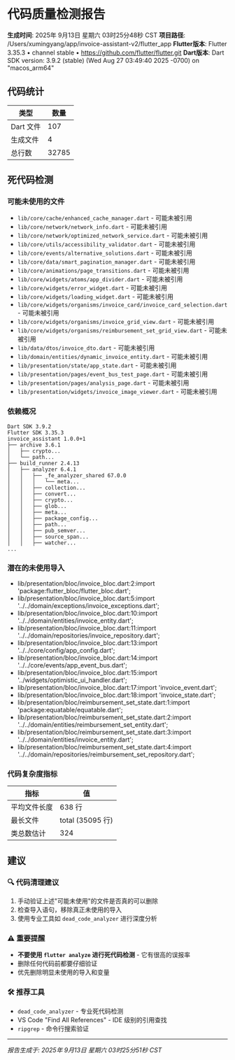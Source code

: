 # 代码质量检测报告

**生成时间**: 2025年 9月13日 星期六 03时25分48秒 CST
**项目路径**: /Users/xumingyang/app/invoice-assistant-v2/flutter_app
**Flutter版本**: Flutter 3.35.3 • channel stable • https://github.com/flutter/flutter.git
**Dart版本**: Dart SDK version: 3.9.2 (stable) (Wed Aug 27 03:49:40 2025 -0700) on "macos_arm64"

## 代码统计

| 类型 | 数量 |
|------|------|
| Dart 文件 | 107 |
| 生成文件 | 4 |
| 总行数 | 32785 |

## 死代码检测

### 可能未使用的文件

- `lib/core/cache/enhanced_cache_manager.dart` - 可能未被引用
- `lib/core/network/network_info.dart` - 可能未被引用
- `lib/core/network/optimized_network_service.dart` - 可能未被引用
- `lib/core/utils/accessibility_validator.dart` - 可能未被引用
- `lib/core/events/alternative_solutions.dart` - 可能未被引用
- `lib/core/data/smart_pagination_manager.dart` - 可能未被引用
- `lib/core/animations/page_transitions.dart` - 可能未被引用
- `lib/core/widgets/atoms/app_divider.dart` - 可能未被引用
- `lib/core/widgets/error_widget.dart` - 可能未被引用
- `lib/core/widgets/loading_widget.dart` - 可能未被引用
- `lib/core/widgets/organisms/invoice_card/invoice_card_selection.dart` - 可能未被引用
- `lib/core/widgets/organisms/invoice_grid_view.dart` - 可能未被引用
- `lib/core/widgets/organisms/reimbursement_set_grid_view.dart` - 可能未被引用
- `lib/data/dtos/invoice_dto.dart` - 可能未被引用
- `lib/domain/entities/dynamic_invoice_entity.dart` - 可能未被引用
- `lib/presentation/state/app_state.dart` - 可能未被引用
- `lib/presentation/pages/event_bus_test_page.dart` - 可能未被引用
- `lib/presentation/pages/analysis_page.dart` - 可能未被引用
- `lib/presentation/widgets/invoice_image_viewer.dart` - 可能未被引用

### 依赖概况

```
Dart SDK 3.9.2
Flutter SDK 3.35.3
invoice_assistant 1.0.0+1
├── archive 3.6.1
│   ├── crypto...
│   └── path...
├── build_runner 2.4.13
│   ├── analyzer 6.4.1
│   │   ├── _fe_analyzer_shared 67.0.0
│   │   │   └── meta...
│   │   ├── collection...
│   │   ├── convert...
│   │   ├── crypto...
│   │   ├── glob...
│   │   ├── meta...
│   │   ├── package_config...
│   │   ├── path...
│   │   ├── pub_semver...
│   │   ├── source_span...
│   │   ├── watcher...
...
```

### 潜在的未使用导入

- lib/presentation/bloc/invoice_bloc.dart:2:import 'package:flutter_bloc/flutter_bloc.dart';
- lib/presentation/bloc/invoice_bloc.dart:5:import '../../domain/exceptions/invoice_exceptions.dart';
- lib/presentation/bloc/invoice_bloc.dart:10:import '../../domain/entities/invoice_entity.dart';
- lib/presentation/bloc/invoice_bloc.dart:11:import '../../domain/repositories/invoice_repository.dart';
- lib/presentation/bloc/invoice_bloc.dart:13:import '../../core/config/app_config.dart';
- lib/presentation/bloc/invoice_bloc.dart:14:import '../../core/events/app_event_bus.dart';
- lib/presentation/bloc/invoice_bloc.dart:15:import '../widgets/optimistic_ui_handler.dart';
- lib/presentation/bloc/invoice_bloc.dart:17:import 'invoice_event.dart';
- lib/presentation/bloc/invoice_bloc.dart:18:import 'invoice_state.dart';
- lib/presentation/bloc/reimbursement_set_state.dart:1:import 'package:equatable/equatable.dart';
- lib/presentation/bloc/reimbursement_set_state.dart:2:import '../../domain/entities/reimbursement_set_entity.dart';
- lib/presentation/bloc/reimbursement_set_state.dart:3:import '../../domain/entities/invoice_entity.dart';
- lib/presentation/bloc/reimbursement_set_state.dart:4:import '../../domain/repositories/reimbursement_set_repository.dart';

### 代码复杂度指标

| 指标 | 值 |
|------|------|
| 平均文件长度 | 638 行 |
| 最长文件 | total (35095 行) |
| 类总数估计 | 324 |

## 建议

### 🔍 代码清理建议
1. 手动验证上述"可能未使用"的文件是否真的可以删除
2. 检查导入语句，移除真正未使用的导入
3. 使用专业工具如 `dead_code_analyzer` 进行深度分析

### ⚠️ 重要提醒
- **不要使用 `flutter analyze` 进行死代码检测** - 它有很高的误报率
- 删除任何代码前都要仔细验证
- 优先删除明显未使用的导入和变量

### 🛠️ 推荐工具
- `dead_code_analyzer` - 专业死代码检测
- VS Code "Find All References" - IDE 级别的引用查找
- `ripgrep` - 命令行搜索验证

---
*报告生成于: 2025年 9月13日 星期六 03时25分51秒 CST*
